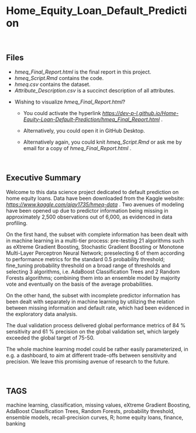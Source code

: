 # Home_Equity_Loan_Default_Prediction

<br>

## Files

- *hmeq_Final_Report.html* is the final report in this project.
- *hmeq_Script.Rmd* contains the code.
- *hmeq.csv* contains the dataset.
- *Attribute_Description.csv* is a succinct description of all attributes.

* Wishing to visualize *hmeq_Final_Report.html*?

  * You could activate the hyperlink *https://dev-p-l.github.io/Home-Equity-Loan-Default-Prediction/hmeq_Final_Report.html* .
  
  * Alternatively, you could open it in GitHub Desktop.

  * Alternatively again, you could knit *hmeq_Script.Rmd* or ask me by email for a copy of *hmeq_Final_Report.html* .

<br>

## Executive Summary

Welcome to this data science project dedicated to default prediction on home equity loans. Data have been downloaded from the Kaggle website: *https://www.kaggle.com/ajay1735/hmeq-data* . Two avenues of modeling have been opened up due to predictor information being missing in approximately 2,500 observations out of 6,000, as evidenced in data profiling.

On the first hand, the subset with complete information has been dealt with in machine learning in a multi-tier process: pre-testing 21 algorithms such as eXtreme Gradient Boosting, Stochastic Gradient Boosting or Monotone Multi-Layer Perceptron Neural Network; preselecting 6 of them according to performance metrics for the standard 0.5 probability threshold; fine_tuning probability threshold on a broad range of thresholds and selecting 3 algorithms, i.e. AdaBoost Classification Trees and 2 Random Forests algorithms; combining them into an ensemble model by majority vote and eventually on the basis of the average probabilities.

On the other hand, the subset with incomplete predictor information has been dealt with separately in machine learning by utilizing the relation between missing information and default rate, which had been evidenced in the exploratory data analysis.

The dual validation process delivered global performance metrics of 84 % sensitivity and 61 % precision on the global validation set, which largely exceeded the global target of 75-50.

The whole machine learning model could be rather easily parameterized, in e.g. a dashboard, to aim at different trade-offs between sensitivity and precision. We leave this promising avenue of research to the future.

<br>

## TAGS
machine learning, classification, missing values, eXtreme Gradient Boosting, AdaBoost Classification Trees, Random Forests, probability threshold, ensemble models, recall-precision curves, R; home equity loans, finance, banking

